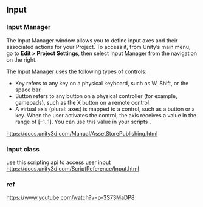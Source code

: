 ## Input

### Input Manager
The Input Manager window allows you to define input axes and their associated actions for your Project. To access it, from Unity’s main menu, go to **Edit > Project Settings**, then select Input Manager from the navigation on the right.

The Input Manager uses the following types of controls:

- Key refers to any key on a physical keyboard, such as W, Shift, or the space bar.
- Button refers to any button on a physical controller (for example, gamepads), such as the X button on a remote control.
- A virtual axis (plural: axes) is mapped to a control, such as a button or a key. When the user activates the control, the axis receives a value in the range of [–1..1]. You can use this value in your scripts
.

https://docs.unity3d.com/Manual/AssetStorePublishing.html


### Input class 
use this scripting api to access user input \
https://docs.unity3d.com/ScriptReference/Input.html

### ref 
https://www.youtube.com/watch?v=p-3S73MaDP8


